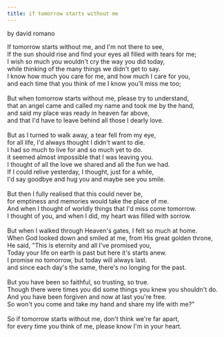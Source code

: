 ```yaml
---
title: if tomorrow starts without me
---
```

by david romano

If tomorrow starts without me, and I'm not there to see,  
If the sun should rise and find your eyes all filled with tears for me;  
I wish so much you wouldn't cry the way you did today,  
while thinking of the many things we didn't get to say.  
I know how much you care for me, and how much I care for you,  
and each time that you think of me I know you'll miss me too;  
<br/>
But when tomorrow starts without me, please try to understand,  
that an angel came and called my name and took me by the hand,  
and said my place was ready in heaven far above,  
and that I'd have to leave behind all those I dearly love.  
<br/>
But as I turned to walk away, a tear fell from my eye,  
for all life, I'd always thought I didn't want to die.  
I had so much to live for and so much yet to do.  
it seemed almost impossible that I was leaving you.  
I thought of all the love we shared and all the fun we had.  
If I could relive yesterday, I thought, just for a while,  
I'd say goodbye and hug you and maybe see you smile.  
<br/>
But then I fully realised that this could never be,  
for emptiness and memories would take the place of me.  
And when I thought of worldly things that I'd miss come tomorrow.  
I thought of you, and when I did, my heart was filled with sorrow.  
<br/>
But when I walked through Heaven's gates, I felt so much at home.  
When God looked down and smiled at me, from His great golden throne,  
He said, "This is eternity and all I've promised you,  
Today your life on earth is past but here it's starts anew.  
I promise no tomorrow, but today will always last.  
and since each day's the same, there's no longing for the past.  
<br/>
But you have been so faithful, so trusting, so true.  
Though there were times you did some things you knew you shouldn't do.  
And you have been forgiven and now at last you're free.  
So won't you come and take my hand and share my life with me?"  
<br/>
So if tomorrow starts without me, don't think we're far apart,  
for every time you think of me, please know I'm in your heart.  

